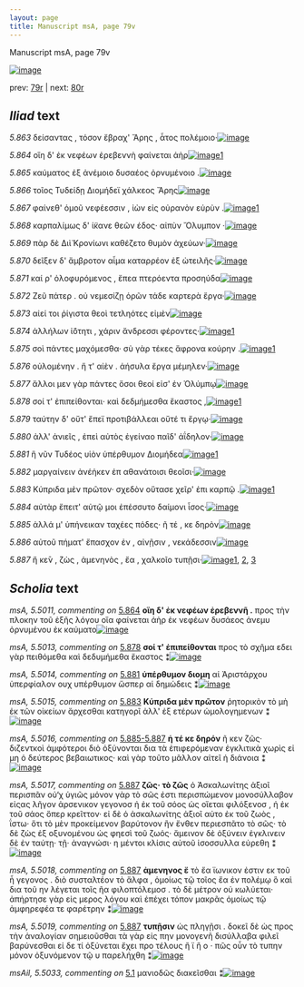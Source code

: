 ```yaml
---
layout: page
title: Manuscript msA, page 79v
---
```


Manuscript msA, page 79v

[![image](http://www.homermultitext.org/iipsrv?OBJ=IIP,1.0&FIF=/project/homer/pyramidal/deepzoom/hmt/vaimg/2017a/VA079VN_0582.tif&WID=100&CVT=JPEG)](http://www.homermultitext.org/ict2/?urn=urn:cite2:hmt:vaimg.2017a:VA079VN_0582)

prev:  [79r](../79r/) | next:  [80r](../80r/)

## *Iliad* text

*5.863* <a id="5.863"/> δείσαντας , τόσον ἔβραχ' Ἄρης , ἆτος πολέμοιο·[![image](http://www.homermultitext.org/iipsrv?OBJ=IIP,1.0&FIF=/project/homer/pyramidal/deepzoom/hmt/vaimg/2017a/VA079VN_0582.tif&RGN=0.441,0.2089,0.413,0.0353&WID=1000&CVT=JPEG)](http://www.homermultitext.org/ict2/?urn=urn:cite2:hmt:vaimg.2017a:VA079VN_0582@0.441,0.2089,0.413,0.0353)

*5.864* <a id="5.864"/> οἵη δ' ἐκ νεφέων ἐρεβεννὴ φαίνεται ἀὴρ[![image](http://www.homermultitext.org/iipsrv?OBJ=IIP,1.0&FIF=/project/homer/pyramidal/deepzoom/hmt/vaimg/2017a/VA079VN_0582.tif&RGN=0.442,0.2307,0.391,0.0301&WID=1000&CVT=JPEG)](http://www.homermultitext.org/ict2/?urn=urn:cite2:hmt:vaimg.2017a:VA079VN_0582@0.442,0.2307,0.391,0.0301)[1](#msA_5.5011)

*5.865* <a id="5.865"/> καύματος ἐξ ἀνέμοιο δυσαέος ὀρνυμένοιο .[![image](http://www.homermultitext.org/iipsrv?OBJ=IIP,1.0&FIF=/project/homer/pyramidal/deepzoom/hmt/vaimg/2017a/VA079VN_0582.tif&RGN=0.448,0.2494,0.391,0.0301&WID=1000&CVT=JPEG)](http://www.homermultitext.org/ict2/?urn=urn:cite2:hmt:vaimg.2017a:VA079VN_0582@0.448,0.2494,0.391,0.0301)

*5.866* <a id="5.866"/> τοῖος Τυδείδῃ Διομήδεϊ 					χάλκεος Ἄρης[![image](http://www.homermultitext.org/iipsrv?OBJ=IIP,1.0&FIF=/project/homer/pyramidal/deepzoom/hmt/vaimg/2017a/VA079VN_0582.tif&RGN=0.444,0.269,0.384,0.0301&WID=1000&CVT=JPEG)](http://www.homermultitext.org/ict2/?urn=urn:cite2:hmt:vaimg.2017a:VA079VN_0582@0.444,0.269,0.384,0.0301)

*5.867* <a id="5.867"/> φαίνεθ' ὁμοῦ νεφέεσσιν , ἰὼν εἰς οὐρανὸν εὐρὺν .[![image](http://www.homermultitext.org/iipsrv?OBJ=IIP,1.0&FIF=/project/homer/pyramidal/deepzoom/hmt/vaimg/2017a/VA079VN_0582.tif&RGN=0.447,0.2847,0.408,0.0376&WID=1000&CVT=JPEG)](http://www.homermultitext.org/ict2/?urn=urn:cite2:hmt:vaimg.2017a:VA079VN_0582@0.447,0.2847,0.408,0.0376)[1](#msA_5.5032)

*5.868* <a id="5.868"/> καρπαλίμως δ' ί̈κανε θεῶν έδος· αἰπὺν Ὄλυμπον ·[![image](http://www.homermultitext.org/iipsrv?OBJ=IIP,1.0&FIF=/project/homer/pyramidal/deepzoom/hmt/vaimg/2017a/VA079VN_0582.tif&RGN=0.45,0.302,0.402,0.0338&WID=1000&CVT=JPEG)](http://www.homermultitext.org/ict2/?urn=urn:cite2:hmt:vaimg.2017a:VA079VN_0582@0.45,0.302,0.402,0.0338)

*5.869* <a id="5.869"/> πὰρ δὲ Διὶ̈ Κρονίωνι 					καθέζετο θυμὸν ἀχεύων·[![image](http://www.homermultitext.org/iipsrv?OBJ=IIP,1.0&FIF=/project/homer/pyramidal/deepzoom/hmt/vaimg/2017a/VA079VN_0582.tif&RGN=0.446,0.3231,0.396,0.0353&WID=1000&CVT=JPEG)](http://www.homermultitext.org/ict2/?urn=urn:cite2:hmt:vaimg.2017a:VA079VN_0582@0.446,0.3231,0.396,0.0353)

*5.870* <a id="5.870"/> δεῖξεν δ' ἄμβροτον αἷμα καταρρέον ἐξ ὠτειλῆς·[![image](http://www.homermultitext.org/iipsrv?OBJ=IIP,1.0&FIF=/project/homer/pyramidal/deepzoom/hmt/vaimg/2017a/VA079VN_0582.tif&RGN=0.445,0.3426,0.408,0.0376&WID=1000&CVT=JPEG)](http://www.homermultitext.org/ict2/?urn=urn:cite2:hmt:vaimg.2017a:VA079VN_0582@0.445,0.3426,0.408,0.0376)

*5.871* <a id="5.871"/> καί ρ' ὀλοφυρόμενος , ἔπεα πτερόεντα προσηύδα[![image](http://www.homermultitext.org/iipsrv?OBJ=IIP,1.0&FIF=/project/homer/pyramidal/deepzoom/hmt/vaimg/2017a/VA079VN_0582.tif&RGN=0.445,0.3606,0.412,0.0353&WID=1000&CVT=JPEG)](http://www.homermultitext.org/ict2/?urn=urn:cite2:hmt:vaimg.2017a:VA079VN_0582@0.445,0.3606,0.412,0.0353)

*5.872* <a id="5.872"/> Ζεῦ πάτερ . οὐ νεμεσίζῃ 					ὁρῶν τάδε καρτερὰ ἔργα·[![image](http://www.homermultitext.org/iipsrv?OBJ=IIP,1.0&FIF=/project/homer/pyramidal/deepzoom/hmt/vaimg/2017a/VA079VN_0582.tif&RGN=0.445,0.3794,0.419,0.0368&WID=1000&CVT=JPEG)](http://www.homermultitext.org/ict2/?urn=urn:cite2:hmt:vaimg.2017a:VA079VN_0582@0.445,0.3794,0.419,0.0368)

*5.873* <a id="5.873"/> αἰεί τοι ῥίγιστα θεοὶ τετληότες εἰμὲν[![image](http://www.homermultitext.org/iipsrv?OBJ=IIP,1.0&FIF=/project/homer/pyramidal/deepzoom/hmt/vaimg/2017a/VA079VN_0582.tif&RGN=0.448,0.4042,0.328,0.0263&WID=1000&CVT=JPEG)](http://www.homermultitext.org/ict2/?urn=urn:cite2:hmt:vaimg.2017a:VA079VN_0582@0.448,0.4042,0.328,0.0263)

*5.874* <a id="5.874"/> ἀλλήλων ἰ̈ότητι , χάριν ἄνδρεσσι 					φέροντες·[![image](http://www.homermultitext.org/iipsrv?OBJ=IIP,1.0&FIF=/project/homer/pyramidal/deepzoom/hmt/vaimg/2017a/VA079VN_0582.tif&RGN=0.446,0.4185,0.366,0.0383&WID=1000&CVT=JPEG)](http://www.homermultitext.org/ict2/?urn=urn:cite2:hmt:vaimg.2017a:VA079VN_0582@0.446,0.4185,0.366,0.0383)[1](#msAim_5.5020)

*5.875* <a id="5.875"/> σοὶ πάντες μαχόμεσθα· σὺ γὰρ τέκες ἄφρονα κούρην .[![image](http://www.homermultitext.org/iipsrv?OBJ=IIP,1.0&FIF=/project/homer/pyramidal/deepzoom/hmt/vaimg/2017a/VA079VN_0582.tif&RGN=0.45,0.4373,0.419,0.0353&WID=1000&CVT=JPEG)](http://www.homermultitext.org/ict2/?urn=urn:cite2:hmt:vaimg.2017a:VA079VN_0582@0.45,0.4373,0.419,0.0353)[1](#msA_5.5012)

*5.876* <a id="5.876"/> οὐλομένην . ἥ τ' αἰὲν . ἀήσυλα ἔργα μέμηλεν·[![image](http://www.homermultitext.org/iipsrv?OBJ=IIP,1.0&FIF=/project/homer/pyramidal/deepzoom/hmt/vaimg/2017a/VA079VN_0582.tif&RGN=0.446,0.4606,0.381,0.0323&WID=1000&CVT=JPEG)](http://www.homermultitext.org/ict2/?urn=urn:cite2:hmt:vaimg.2017a:VA079VN_0582@0.446,0.4606,0.381,0.0323)

*5.877* <a id="5.877"/> ἄλλοι μεν γὰρ πάντες ὅσοι θεοί εἰσ' ἐν Ὀλύμπῳ[![image](http://www.homermultitext.org/iipsrv?OBJ=IIP,1.0&FIF=/project/homer/pyramidal/deepzoom/hmt/vaimg/2017a/VA079VN_0582.tif&RGN=0.445,0.4763,0.398,0.0361&WID=1000&CVT=JPEG)](http://www.homermultitext.org/ict2/?urn=urn:cite2:hmt:vaimg.2017a:VA079VN_0582@0.445,0.4763,0.398,0.0361)

*5.878* <a id="5.878"/> σοί τ' ἐπιπείθονται· καὶ δεδμήμεσθα ἕκαστος ,[![image](http://www.homermultitext.org/iipsrv?OBJ=IIP,1.0&FIF=/project/homer/pyramidal/deepzoom/hmt/vaimg/2017a/VA079VN_0582.tif&RGN=0.45,0.4951,0.403,0.0346&WID=1000&CVT=JPEG)](http://www.homermultitext.org/ict2/?urn=urn:cite2:hmt:vaimg.2017a:VA079VN_0582@0.45,0.4951,0.403,0.0346)[1](#msA_5.5013)

*5.879* <a id="5.879"/> ταύτην δ' οὔτ' ἔπεϊ προτιβάλλεαι οὔτέ τι ἔργῳ·[![image](http://www.homermultitext.org/iipsrv?OBJ=IIP,1.0&FIF=/project/homer/pyramidal/deepzoom/hmt/vaimg/2017a/VA079VN_0582.tif&RGN=0.441,0.5147,0.423,0.0353&WID=1000&CVT=JPEG)](http://www.homermultitext.org/ict2/?urn=urn:cite2:hmt:vaimg.2017a:VA079VN_0582@0.441,0.5147,0.423,0.0353)

*5.880* <a id="5.880"/> ἀλλ' ἀνιεῖς , ἐπεὶ αὐτὸς ἐγείναο παῖδ' ἀΐδηλον·[![image](http://www.homermultitext.org/iipsrv?OBJ=IIP,1.0&FIF=/project/homer/pyramidal/deepzoom/hmt/vaimg/2017a/VA079VN_0582.tif&RGN=0.444,0.5327,0.399,0.0338&WID=1000&CVT=JPEG)](http://www.homermultitext.org/ict2/?urn=urn:cite2:hmt:vaimg.2017a:VA079VN_0582@0.444,0.5327,0.399,0.0338)

*5.881* <a id="5.881"/> ἣ νῦν Τυδέος υἱὸν 					ὑπέρθυμον Διομήδεα[![image](http://www.homermultitext.org/iipsrv?OBJ=IIP,1.0&FIF=/project/homer/pyramidal/deepzoom/hmt/vaimg/2017a/VA079VN_0582.tif&RGN=0.446,0.5552,0.362,0.0323&WID=1000&CVT=JPEG)](http://www.homermultitext.org/ict2/?urn=urn:cite2:hmt:vaimg.2017a:VA079VN_0582@0.446,0.5552,0.362,0.0323)[1](#msA_5.5014)

*5.882* <a id="5.882"/> μαργαίνειν ἀνέἡκεν ἐπ αθανάτοισι θεοῖσι·[![image](http://www.homermultitext.org/iipsrv?OBJ=IIP,1.0&FIF=/project/homer/pyramidal/deepzoom/hmt/vaimg/2017a/VA079VN_0582.tif&RGN=0.448,0.5702,0.392,0.0376&WID=1000&CVT=JPEG)](http://www.homermultitext.org/ict2/?urn=urn:cite2:hmt:vaimg.2017a:VA079VN_0582@0.448,0.5702,0.392,0.0376)

*5.883* <a id="5.883"/> Κύπριδα μὲν πρῶτον· 					σχεδὸν οὔτασε χεῖρ' ἐπι καρπῷ .[![image](http://www.homermultitext.org/iipsrv?OBJ=IIP,1.0&FIF=/project/homer/pyramidal/deepzoom/hmt/vaimg/2017a/VA079VN_0582.tif&RGN=0.449,0.586,0.429,0.0368&WID=1000&CVT=JPEG)](http://www.homermultitext.org/ict2/?urn=urn:cite2:hmt:vaimg.2017a:VA079VN_0582@0.449,0.586,0.429,0.0368)[1](#msA_5.5015)

*5.884* <a id="5.884"/> αὐτὰρ ἔπειτ' αὐτῷ μοι ἐπέσσυτο δαίμονι ἶσος·[![image](http://www.homermultitext.org/iipsrv?OBJ=IIP,1.0&FIF=/project/homer/pyramidal/deepzoom/hmt/vaimg/2017a/VA079VN_0582.tif&RGN=0.448,0.6093,0.408,0.0353&WID=1000&CVT=JPEG)](http://www.homermultitext.org/ict2/?urn=urn:cite2:hmt:vaimg.2017a:VA079VN_0582@0.448,0.6093,0.408,0.0353)

*5.885* <a id="5.885"/> ἀλλά μ' ὑπήνεικαν ταχέες πόδες· ῆ τέ , κε δηρὸν[![image](http://www.homermultitext.org/iipsrv?OBJ=IIP,1.0&FIF=/project/homer/pyramidal/deepzoom/hmt/vaimg/2017a/VA079VN_0582.tif&RGN=0.442,0.6251,0.408,0.0383&WID=1000&CVT=JPEG)](http://www.homermultitext.org/ict2/?urn=urn:cite2:hmt:vaimg.2017a:VA079VN_0582@0.442,0.6251,0.408,0.0383)

*5.886* <a id="5.886"/> αὐτοῦ πήματ' ἔπασχον ἐν , αἰνῇσιν , νεκάδεσσιν[![image](http://www.homermultitext.org/iipsrv?OBJ=IIP,1.0&FIF=/project/homer/pyramidal/deepzoom/hmt/vaimg/2017a/VA079VN_0582.tif&RGN=0.449,0.6454,0.418,0.0338&WID=1000&CVT=JPEG)](http://www.homermultitext.org/ict2/?urn=urn:cite2:hmt:vaimg.2017a:VA079VN_0582@0.449,0.6454,0.418,0.0338)

*5.887* <a id="5.887"/> ἤ κε̄ν , ζὼς , ἀμενηνὸς , ἔα , χαλκοῖο τυπῇσι·[![image](http://www.homermultitext.org/iipsrv?OBJ=IIP,1.0&FIF=/project/homer/pyramidal/deepzoom/hmt/vaimg/2017a/VA079VN_0582.tif&RGN=0.446,0.6664,0.405,0.0428&WID=1000&CVT=JPEG)](http://www.homermultitext.org/ict2/?urn=urn:cite2:hmt:vaimg.2017a:VA079VN_0582@0.446,0.6664,0.405,0.0428)[1](#msA_5.5017), [2](#msA_5.5019), [3](#msA_5.5018)

## *Scholia* text

*msA, 5.5011, commenting on* [5.864](#5.864)  <a id="msA_5.5011"/> **οἵη δ' ἐκ νεφέων ἐρεβεννῆ .** προς τὴν πλοκην τοῦ ἑξῆς λόγου οἵα φαίνεται ἀὴρ ἐκ νεφέων δυσάεος ἀνεμυ ὀρνυμένου ἐκ καύματο[![image](http://www.homermultitext.org/iipsrv?OBJ=IIP,1.0&FIF=/project/homer/pyramidal/deepzoom/hmt/vaimg/2017a/VA079VN_0582.tif&RGN=0.17280766,0.10179806,0.69417833,0.03098202&WID=1000&CVT=JPEG)](http://www.homermultitext.org/ict2/?urn=urn:cite2:hmt:vaimg.2017a:VA079VN_0582@0.17280766,0.10179806,0.69417833,0.03098202)

*msA, 5.5013, commenting on* [5.878](#5.878)  <a id="msA_5.5013"/> **σοί τ' ἐπιπείθονται** προς τὸ σχῆμα εδει γὰρ πειθόμεθα καὶ δεδυμήμεθα ἕκαστος ⁑[![image](http://www.homermultitext.org/iipsrv?OBJ=IIP,1.0&FIF=/project/homer/pyramidal/deepzoom/hmt/vaimg/2017a/VA079VN_0582.tif&RGN=0.17464996,0.49585062,0.21960206,0.04343015&WID=1000&CVT=JPEG)](http://www.homermultitext.org/ict2/?urn=urn:cite2:hmt:vaimg.2017a:VA079VN_0582@0.17464996,0.49585062,0.21960206,0.04343015)

*msA, 5.5014, commenting on* [5.881](#5.881)  <a id="msA_5.5014"/> **ὑπέρθυμον διομη** αἱ Ἀριστάρχου ὑπερφίαλον ουχ υπέρθυμον ὥσπερ αἱ δημώδεις ⁑[![image](http://www.homermultitext.org/iipsrv?OBJ=IIP,1.0&FIF=/project/homer/pyramidal/deepzoom/hmt/vaimg/2017a/VA079VN_0582.tif&RGN=0.16985999,0.53568465,0.21812822,0.04011065&WID=1000&CVT=JPEG)](http://www.homermultitext.org/ict2/?urn=urn:cite2:hmt:vaimg.2017a:VA079VN_0582@0.16985999,0.53568465,0.21812822,0.04011065)

*msA, 5.5015, commenting on* [5.883](#5.883)  <a id="msA_5.5015"/> **Κύπριδα μὲν πρῶτον** ῥητορικὸν τὸ μὴ ἐκ τῶν οἰκείων ἄρχεσθαι κατηγορῖ ἀλλ' ἐξ ετέρων ὡμολογημενων ⁑[![image](http://www.homermultitext.org/iipsrv?OBJ=IIP,1.0&FIF=/project/homer/pyramidal/deepzoom/hmt/vaimg/2017a/VA079VN_0582.tif&RGN=0.16985999,0.57219917,0.21886514,0.04370678&WID=1000&CVT=JPEG)](http://www.homermultitext.org/ict2/?urn=urn:cite2:hmt:vaimg.2017a:VA079VN_0582@0.16985999,0.57219917,0.21886514,0.04370678)

*msA, 5.5016, commenting on* [5.885-5.887](#5.885-5.887)  <a id="msA_5.5016"/> **ἡ τέ κε δηρόν** ῆ κεν ζῶς· διζεντκοὶ ἀμφότεροι διὸ ὀξύνονται δια τὰ ἐπιφερόμεναv ἐγκλιτικὰ χωρὶς εἰ μη ὁ δεύτερος βεβαιωτικος· καὶ γὰρ τοῦτο μᾶλλον αἰτεῖ ἡ διάνοια ⁑[![image](http://www.homermultitext.org/iipsrv?OBJ=IIP,1.0&FIF=/project/homer/pyramidal/deepzoom/hmt/vaimg/2017a/VA079VN_0582.tif&RGN=0.18165070,0.61092669,0.22623434,0.06721992&WID=1000&CVT=JPEG)](http://www.homermultitext.org/ict2/?urn=urn:cite2:hmt:vaimg.2017a:VA079VN_0582@0.18165070,0.61092669,0.22623434,0.06721992)

*msA, 5.5017, commenting on* [5.887](#5.887)  <a id="msA_5.5017"/> **ζῶς· τὸ ζῶς** ὁ Ἀσκαλωνίτης ἀξιοῖ περισπᾶν οὐ‘χ ὑγιῶς μόνον γὰρ τὸ σῶς ἐστι περισπώμενον μονοσύλλαβον εἰςας λῆγον ἀρσενικον γεγονοσ ἠ ἐκ τοῦ σόος ὡς οἵεται φιλόξενοσ , ἡ ἐκ τοῦ σάος ὅπερ κρεῖττον· εἰ δὲ ὁ ἀσκαλωνίτης ἀξιοῖ αὐτο ἐκ τοῦ ζωὸς , ΐστω· ὅτι τὸ μὲν προκείμενον βαρύτονον ἢν ἔνθεν περιεσπᾶτο τὸ σῶς· τὸ δὲ ζὼς ἐξ οξυνομένου ὡς φηεσὶ τοῦ ζωός· ἄμεινον δὲ ὀξύνειν ἐγκλινειν δὲ ἐν ταύτῃ· τῇ· ἀναγνώσι· η μέντοι κλίσις αὐτοῦ ἰσοσσυλλα εὐρεθη ⁑[![image](http://www.homermultitext.org/iipsrv?OBJ=IIP,1.0&FIF=/project/homer/pyramidal/deepzoom/hmt/vaimg/2017a/VA079VN_0582.tif&RGN=0.18165070,0.67427386,0.68386146,0.08381743&WID=1000&CVT=JPEG)](http://www.homermultitext.org/ict2/?urn=urn:cite2:hmt:vaimg.2017a:VA079VN_0582@0.18165070,0.67427386,0.68386146,0.08381743)

*msA, 5.5018, commenting on* [5.887](#5.887)  <a id="msA_5.5018"/> **ἀμενηνος ἔ** τὸ ἔα ϊωνικον ἐστιν εκ τοῦ ἦ γεγονος . διὸ συσταλτέον τὸ ἄλφα , ὁμοίως τῷ τοῖος ἔα ἐν πολέμῳ ὃ καὶ δια τοῦ ην λέγεται τοῖς ῆα φιλοπτόλεμοσ . τὸ δὲ μέτρον οὐ κωλύεται· ἀπήρτησε γὰρ εἰς μερος λόγου καὶ ἐπέχει τόπον μακρᾶς ὁμοίως τῷ ἀμφηρεφέα τε φαρέτρην ⁑[![image](http://www.homermultitext.org/iipsrv?OBJ=IIP,1.0&FIF=/project/homer/pyramidal/deepzoom/hmt/vaimg/2017a/VA079VN_0582.tif&RGN=0.17501842,0.74536653,0.68828298,0.06141079&WID=1000&CVT=JPEG)](http://www.homermultitext.org/ict2/?urn=urn:cite2:hmt:vaimg.2017a:VA079VN_0582@0.17501842,0.74536653,0.68828298,0.06141079)

*msA, 5.5019, commenting on* [5.887](#5.887)  <a id="msA_5.5019"/> **τυπῇσιν** ὡς πληγῇσι . δοκεῖ δὲ ὡς προς τὴν ἀναλογίαν σημειοῦσθαι τὰ γὰρ εἰς πην μονογενῆ δισύλλαβα φιλεῖ βαρύνεσθαι εἰ δε τί ὀξύνεται ἔχει προ τέλους ἢ ϊ ἢ ο · πῶς οὖν τὸ τυπην μόνον ὀξυνόμενον τῷ υ παρελήχθη ⁑[![image](http://www.homermultitext.org/iipsrv?OBJ=IIP,1.0&FIF=/project/homer/pyramidal/deepzoom/hmt/vaimg/2017a/VA079VN_0582.tif&RGN=0.19786293,0.77800830,0.66470155,0.06583679&WID=1000&CVT=JPEG)](http://www.homermultitext.org/ict2/?urn=urn:cite2:hmt:vaimg.2017a:VA079VN_0582@0.19786293,0.77800830,0.66470155,0.06583679)

*msAil, 5.5033, commenting on* [5.1](#5.1)  <a id="msAil_5.5033"/> μανιοδῶς διακεῖσθαι ⁑[![image](http://www.homermultitext.org/iipsrv?OBJ=IIP,1.0&FIF=/project/homer/pyramidal/deepzoom/hmt/vaimg/2017a/VA079VN_0582.tif&RGN=0.48563007,0.57717842,0.08032424,0.00802213&WID=1000&CVT=JPEG)](http://www.homermultitext.org/ict2/?urn=urn:cite2:hmt:vaimg.2017a:VA079VN_0582@0.48563007,0.57717842,0.08032424,0.00802213)